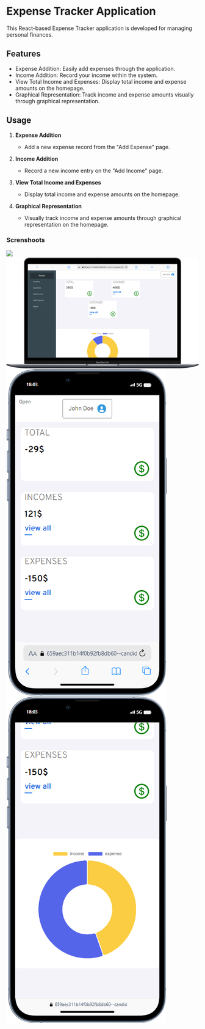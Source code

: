 # Expense Tracker Application

This React-based Expense Tracker application is developed for managing personal finances.

## Features

- Expense Addition: Easily add expenses through the application.
- Income Addition: Record your income within the system.
- View Total Income and Expenses: Display total income and expense amounts on the homepage.
- Graphical Representation: Track income and expense amounts visually through graphical representation.

## Usage

1. **Expense Addition**
   - Add a new expense record from the "Add Expense" page.

2. **Income Addition**
   - Record a new income entry on the "Add Income" page.

3. **View Total Income and Expenses**
   - Display total income and expense amounts on the homepage.

4. **Graphical Representation**
   - Visually track income and expense amounts through graphical representation on the homepage.

### Screnshoots

![](./photos/desktop.gif)
![](./photos/desktop.png)
![](./photos/mobile.png)
![](./photos/mobileGraphic.png)

